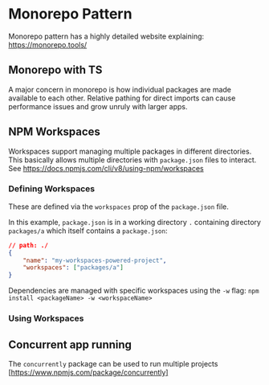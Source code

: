 # Monorepo Pattern
Monorepo pattern has a highly detailed website explaining: https://monorepo.tools/

## Monorepo with TS
A major concern in monorepo is how individual packages are made available to each other. Relative pathing for direct imports can cause performance issues and grow unruly with larger apps. 

## NPM Workspaces
Workspaces support managing multiple packages in different directories. This basically allows multiple directories with `package.json` files to interact.
See https://docs.npmjs.com/cli/v8/using-npm/workspaces 

### Defining Workspaces
These are defined via the `workspaces` prop of the `package.json` file.

In this example, `package.json` is in a working directory `.` containing directory `packages/a` which itself contains a `package.json`:
```json
// path: ./
{
    "name": "my-workspaces-powered-project",
    "workspaces": ["packages/a"]
}
```

Dependencies are managed with specific workspaces using the `-w` flag:
`npm install <packageName> -w <workspaceName>`

### Using Workspaces


## Concurrent app running
The `concurrently` package can be used to run multiple projects [https://www.npmjs.com/package/concurrently]